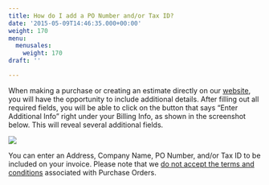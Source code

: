 ```yaml
---
title: How do I add a PO Number and/or Tax ID?
date: '2015-05-09T14:46:35.000+00:00'
weight: 170
menu:
  menusales:
    weight: 170
draft: ''

---
```


When making a purchase or creating an estimate directly on our [website](https://balsamiq.com/buy/), you will have the opportunity to include additional details. After filling out all required fields, you will be able to click on the button that says “Enter Additional Info” right under your Billing Info, as shown in the screenshot below. This will reveal several additional fields.

![](https://media.balsamiq.com/img/support/sales/addpo.png)

You can enter an Address, Company Name, PO Number, and/or Tax ID to be included on your invoice. Please note that we [do not accept the terms and conditions](/sales/purchaseorders/) associated with Purchase Orders.
